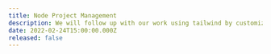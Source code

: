 ```yaml
---
title: Node Project Management
description: We will follow up with our work using tailwind by customizing site content, and then we will look at how to organize and manage a node project by exploring nuxtjs.
date: 2022-02-24T15:00:00.000Z
released: false
---
```


##
